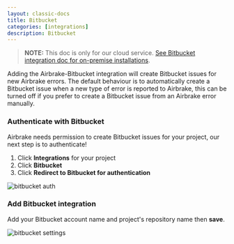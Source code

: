 ```yaml
---
layout: classic-docs
title: Bitbucket
categories: [integrations]
description: Bitbucket
---
```

> **NOTE:** This doc is only for our cloud service. [See Bitbucket
> integration doc for on-premise
> installations](/docs/security/bitbucket-integration).

Adding the Airbrake-Bitbucket integration will create Bitbucket issues for new
Airbrake errors.
The default behaviour is to automatically create a Bitbucket issue when a new
type of error is reported to Airbrake, this can be turned off if you prefer to
create a Bitbucket issue from an Airbrake error manually.

### Authenticate with Bitbucket
Airbrake needs permission to create Bitbucket issues for your project, our next
step is to authenticate!

1. Click **Integrations** for your project
2. Click **Bitbucket**
3. Click **Redirect to Bitbucket for authentication**

![bitbucket auth](/docs/assets/img/docs/integrations/bitbucket_auth.png)

### Add Bitbucket integration
Add your Bitbucket account name and project's repository name then **save**.

![bitbucket settings](/docs/assets/img/docs/integrations/bitbucket_settings.png)

